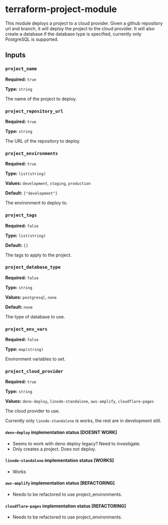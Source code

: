 # terraform-project-module

This module deploys a project to a cloud provider. Given a github repository url and branch, it will deploy the project to the cloud provider. It will also create a database if the database type is specified, currently only PostgreSQL is supported.

## Inputs

### `project_name`

**Required:** `true`

**Type:** `string`

The name of the project to deploy.

### `project_repository_url`

**Required:** `true`

**Type:** `string`

The URL of the repository to deploy.

### `project_environments`

**Required:** `true`

**Type:** `list(string)`

**Values:** `development`, `staging`, `production`

**Default:** `["development"]`

The environment to deploy to.

### `project_tags`

**Required:** `false`

**Type:** `list(string)`

**Default:** `[]`

The tags to apply to the project.

### `project_database_type`

**Required:** `false`

**Type:** `string`

**Values:** `postgresql`, `none`

**Default:** `none`

The type of database to use.

### `project_env_vars`

**Required:** `false`

**Type:** `map(string)`

Environment variables to set.

### `project_cloud_provider`

**Required:** `true`

**Type:** `string`

**Values:** `deno-deploy`, `linode-standalone`, `aws-amplify`, `cloudflare-pages`

The cloud provider to use.

Currently only `linode-standalone` is works, the rest are in development still.

#### `deno-deploy` implementation status [DOESNT WORK]

- Seems to work with deno deploy legacy? Need to investigate.
- Only creates a project. Does not deploy.

#### `linode-standalone` implementation status [WORKS]

- Works

#### `aws-amplify` implementation status [REFACTORING]

- Needs to be refactored to use project_environments.

#### `cloudflare-pages` implementation status [REFACTORING]

- Needs to be refactored to use project_environments.
